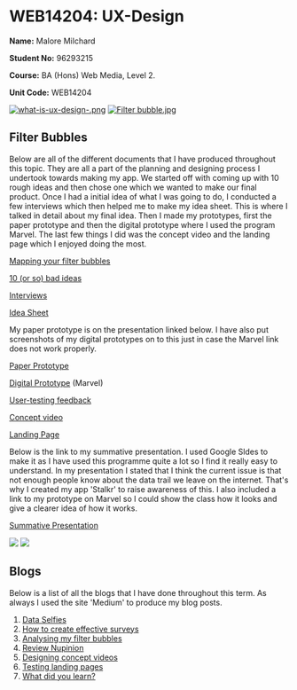# WEB14204: UX-Design 

**Name:** Malore Milchard

**Student No:** 96293215

**Course:** BA (Hons) Web Media, Level 2.

**Unit Code:** WEB14204

[![what-is-ux-design-.png](https://s23.postimg.org/vzfor4cij/what-is-ux-design-.png)](https://postimg.org/image/qo0s6eqfr/) 
[![Filter bubble.jpg](https://s15.postimg.org/6rqqop4vv/Filter_bubble.jpg)](https://postimg.org/image/waj31pofr/)

## Filter Bubbles

Below are all of the different documents that I have produced throughout this topic. They are all a part of the planning and designing process I undertook towards making my app. We started off with coming up with 10 rough ideas and then chose one which we wanted to make our final product. Once I had a initial idea of what I was going to do, I conducted a few interviews which then helped me to make my idea sheet. This is where I talked in detail about my final idea. Then I made my prototypes, first the paper prototype and then the digital prototype where I used the program Marvel. The last few things I did was the concept video and the landing page which I enjoyed doing the most. 

[Mapping your filter bubbles](https://docs.google.com/document/d/1o9uOgOiDC4QWEAxiAluZZqYS_LeeZYxplYkd9878IRc/edit)

[10 (or so) bad ideas](https://docs.google.com/document/d/14IhpFgnadeMhqmH_8C4DB2b_dyC0hGybDE1MQvuSZRE/edit)

[Interviews](https://docs.google.com/document/d/1xq3HWiJwYCVCDPWkbFF5uz-8JVT87c_A_K7g-hKq4b8/edit)

[Idea Sheet](https://docs.google.com/document/d/1W51I1TzqMYhvh6hUiJEEn3YqD_OhsWho2FWYEGItWc0/edit)

My paper prototype is on the presentation linked below. I have also put screenshots of my digital prototypes on to this just in case the Marvel link does not work properly.

[Paper Prototype](https://docs.google.com/presentation/d/1bD-WmWIlb3edmqXo6NchcHCd2h7-7ItCNnADXP8hOzU/edit#slide=id.p)

[Digital Prototype](https://marvelapp.com/24ah027) (Marvel)

[User-testing feedback](https://docs.google.com/document/d/1LrHisCoC2IjSnVPtGeM0RxFlZGjcN6gQScjqu9jViC4/edit)

[Concept video](https://spark.adobe.com/video/nG72PxUSDteoL)

[Landing Page](https://docs.google.com/document/d/1A2qie26D5xiVCMY26aVS_C4ydsnOFx86Iu7GY0VlNk4/edit)

Below is the link to my summative presentation. I used Google Sldes to make it as I have used this programme quite a lot so I find it really easy to understand. In my presentation I stated that I think the current issue is that not enough people know about the data trail we leave on the internet. That's why I created  my app 'Stalkr' to raise awareness of this. I also included a link to my prototype on Marvel so I could show the class how it looks and give a clearer idea of how it works.

[Summative Presentation](https://docs.google.com/presentation/d/1K4VpQhaFOJdwg1fnTE4JC8GbIE9i88U6n7_PsSp-nA4/edit#slide=id.g226dd0f018_0_54)

![](https://s4.postimg.org/vm8bjya5p/Blog_Frankrijk.jpg)
![](file:///Users/maloremilchard/Downloads/1-5ztbgEt4NqpVaxTc64C-XA.png)

## Blogs

Below is a list of all the blogs that I have done throughout this term. As always I used the site 'Medium' to produce my blog posts. 

1. [Data Selfies](https://medium.com/ux-design-term-2/1-data-selfies-8bcbc7c8ea22)
2. [How to create effective surveys](https://medium.com/ux-design-term-2/2-how-to-create-effective-surveys-382b132aeb33)
3. [Analysing my filter bubbles](https://medium.com/ux-design-term-2/3-analysing-my-filter-bubbles-3eaf4e72a4c5)
4. [Review Nupinion](https://medium.com/ux-design-term-2/4-review-nupinion-60fd882548be)
5. [Designing concept videos](https://medium.com/ux-design-term-2/5-designing-concept-videos-c6fbd19295b8)
6. [Testing landing pages](https://medium.com/ux-design-term-2/6-testing-landing-pages-a7d121e7ce9f)
7. [What did you learn?](https://medium.com/ux-design-term-2/7-what-did-you-learn-eb6c6e2de242)
